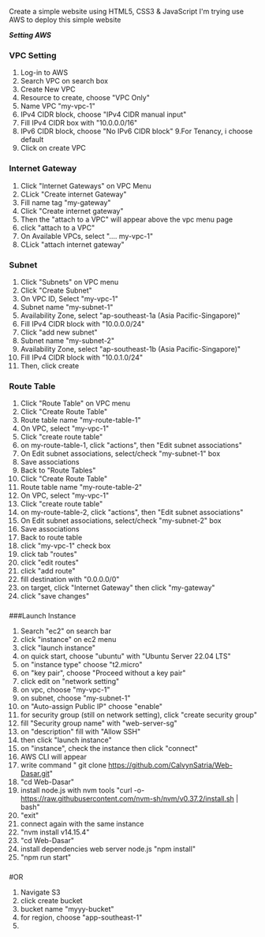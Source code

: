 Create a simple website using HTML5, CSS3 & JavaScript
I'm trying use AWS to deploy this simple website


***Setting AWS***

### VPC Setting
1. Log-in to AWS
2. Search VPC on search box
3. Create New VPC
4. Resource to create, choose "VPC Only"
5. Name VPC "my-vpc-1"
6. IPv4 CIDR block, choose "IPv4 CIDR manual input"
7. Fill IPv4 CIDR box with "10.0.0.0/16"
8. IPv6 CIDR block, choose "No IPv6 CIDR block"
9.For Tenancy, i choose default
10. Click on create VPC
###

### Internet Gateway
1. Click "Internet Gateways" on VPC Menu
2. CLick "Create internet Gateway"
3. Fill name tag "my-gateway"
4. Click "Create internet gateway"
5. Then the "attach to a VPC" will appear above the vpc menu page
6. click "attach to a VPC"
7. On Available VPCs, select ".... my-vpc-1"
8. CLick "attach internet gateway"
###

### Subnet
1. Click "Subnets" on VPC menu
2. Click "Create Subnet"
3. On VPC ID, Select "my-vpc-1"
4. Subnet name "my-subnet-1"
5. Availability Zone, select "ap-southeast-1a (Asia Pacific-Singapore)"
6. Fill IPv4 CIDR block with "10.0.0.0/24"
7. Click "add new subnet"
8. Subnet name "my-subnet-2"
9. Availability Zone, select "ap-southeast-1b (Asia Pacific-Singapore)"
10. Fill IPv4 CIDR block with "10.0.1.0/24"
11. Then, click create 
###

### Route Table
1. Click "Route Table" on VPC menu
2. Click "Create Route Table"
3. Route table name "my-route-table-1"
4. On VPC, select "my-vpc-1"
5. Click "create route table"
6. on my-route-table-1, click "actions", then "Edit subnet associations"
7. On Edit subnet associations, select/check "my-subnet-1" box
8. Save associations
9. Back to "Route Tables"
10. Click "Create Route Table"
11. Route table name "my-route-table-2"
12. On VPC, select "my-vpc-1"
13. Click "create route table"
14. on my-route-table-2, click "actions", then "Edit subnet associations"
15. On Edit subnet associations, select/check "my-subnet-2" box
16. Save associations
17. Back to route table
18. click "my-vpc-1" check box
19. click tab "routes"
20. click "edit routes"
21. click "add route"
22. fill destination with "0.0.0.0/0"
23. on target, click "Internet Gateway" then click "my-gateway"
24. click "save changes"
###

###Launch Instance
1. Search "ec2" on search bar
2. click "instance" on ec2 menu
3. click "launch instance"
4. on quick start, choose "ubuntu" with "Ubuntu Server 22.04 LTS"
5. on "instance type" choose "t2.micro"
6. on "key pair", choose "Proceed without a key pair"
7. click edit on "network setting"
8. on vpc, choose "my-vpc-1"
9. on subnet, choose "my-subnet-1"
10. on "Auto-assign Public IP" choose "enable"
11. for security group (still on network setting), click "create security group"
12. fill "Security group name" with "web-server-sg"
13. on "description" fill with "Allow SSH"
14. then click "launch instance"
15. on "instance", check the instance then click "connect"
16. AWS CLI will appear
17. write command " git clone https://github.com/CalvynSatria/Web-Dasar.git"
18. "cd Web-Dasar"
19. install node.js with nvm tools "curl -o- https://raw.githubusercontent.com/nvm-sh/nvm/v0.37.2/install.sh | bash" 
20. "exit"
21. connect again with the same instance
22. "nvm install v14.15.4"
23. "cd Web-Dasar"
24. install dependencies web server node.js "npm install"
25. "npm run start"
###


#OR
1. Navigate S3
2. click create bucket
3. bucket name "myyy-bucket"
4. for region, choose "app-southeast-1"
5. 

###



<!---
CalvynSatria/CalvynSatria is a ✨ special ✨ repository because its `README.md` (this file) appears on your GitHub profile.
You can click the Preview link to take a look at your changes.
--->

